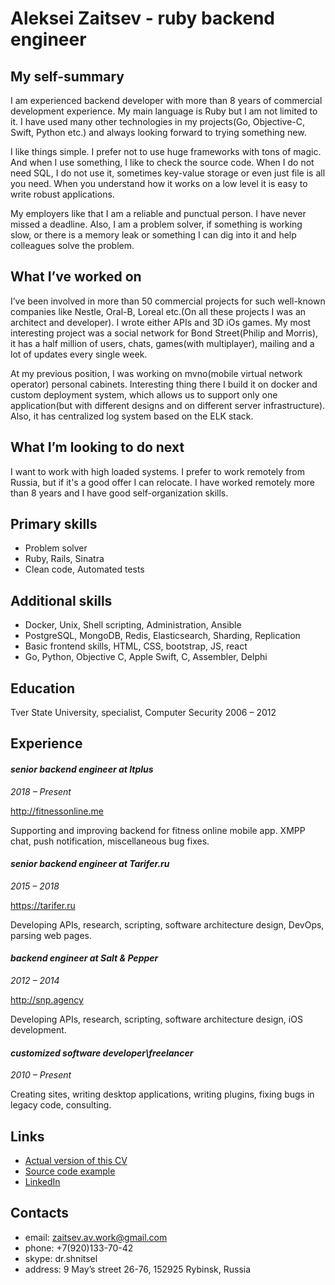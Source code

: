 # Aleksei Zaitsev - ruby backend engineer

## My self-summary

I am experienced backend developer with more than 8 years of commercial development experience. My main language is Ruby but I am not limited to it. I have used many other technologies in my projects(Go, Objective-C, Swift, Python etc.) and always looking forward to trying something new.

I like things simple. I prefer not to use huge frameworks with tons of magic. And when I use something, I like to check the source code. When I do not need SQL, I do not use it, sometimes key-value storage or even just file is all you need. When you understand how it works on a low level it is easy to write robust applications.

My employers like that I am a reliable and punctual person. I have never missed a deadline. Also, I am a problem solver, if something
is working slow, or there is a memory leak or something I can dig into it and help colleagues solve the problem.

## What I’ve worked on

I’ve been involved in more than 50 commercial projects for such well-known companies like Nestle, Oral-B, Loreal etc.(On all these projects I was an architect and developer). I wrote either APIs and 3D iOs games. My most interesting project was a social network for Bond Street(Philip and Morris), it has a half million of users, chats, games(with multiplayer), mailing and a lot of updates every single week.

At my previous position, I was working on mvno(mobile virtual network operator) personal cabinets. Interesting thing there I build it on docker and custom deployment system, which allows us to support only one application(but with different designs and on different server infrastructure). Also, it has centralized log system based on the ELK stack.

## What I’m looking to do next

I want to work with high loaded systems. I prefer to work remotely from Russia, but if it's a good offer I can relocate. I have worked remotely more than 8 years and I have good self-organization skills.

## Primary skills

* Problem solver
* Ruby, Rails, Sinatra
* Clean code, Automated tests

## Additional skills

* Docker, Unix, Shell scripting, Administration, Ansible
* PostgreSQL, MongoDB, Redis, Elasticsearch, Sharding, Replication
* Basic frontend skills, HTML, CSS, bootstrap, JS, react
* Go, Python, Objective C, Apple Swift, C, Assembler, Delphi

## Education

Tver State University,
specialist, Computer Security
2006 – 2012

## Experience

#### _senior backend engineer at Itplus_
_2018 – Present_

http://fitnessonline.me

Supporting and improving backend for fitness online mobile app. XMPP chat, push notification, miscellaneous bug fixes.

#### _senior backend engineer at Tarifer.ru_
_2015 – 2018_

https://tarifer.ru

Developing APIs, research, scripting, software architecture design, DevOps, parsing web pages.

#### _backend engineer at Salt & Pepper_
_2012 – 2014_

http://snp.agency

Developing APIs, research, scripting, software architecture design, iOS development.

#### _customized software developer\freelancer_
_2010 – Present_

Creating sites, writing desktop applications, writing plugins, fixing bugs in legacy code, consulting.

## Links

* [Actual version of this CV](https://github.com/DrShnitzel/zaitsev_av_cv)
* [Source code example](http://git.clean-code.club/drshnitsel/overwatch-api)
* [LinkedIn](https://ru.linkedin.com/in/aleksei-zaitsev-6188755b)

## Contacts
* email: zaitsev.av.work@gmail.com
* phone: +7(920)133-70-42
* skype: dr.shnitsel
* address: 9 May’s street 26-76, 152925 Rybinsk, Russia
